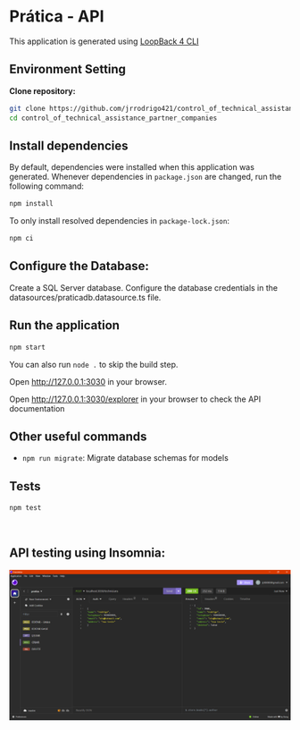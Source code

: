 # Prática - API

This application is generated using [LoopBack 4 CLI](https://loopback.io/doc/en/lb4/Command-line-interface.html)


## Environment Setting

**Clone repository:**
```sh
git clone https://github.com/jrrodrigo421/control_of_technical_assistance_partner_companies
cd control_of_technical_assistance_partner_companies
```

## Install dependencies

By default, dependencies were installed when this application was generated.
Whenever dependencies in `package.json` are changed, run the following command:

```sh
npm install
```

To only install resolved dependencies in `package-lock.json`:

```sh
npm ci
```


## Configure the Database:

Create a SQL Server database.
Configure the database credentials in the datasources/praticadb.datasource.ts file.




## Run the application

```sh
npm start
```

You can also run `node .` to skip the build step.

Open http://127.0.0.1:3030 in your browser.

Open http://127.0.0.1:3030/explorer in your browser to check the API documentation



## Other useful commands

- `npm run migrate`: Migrate database schemas for models


## Tests

```sh
npm test
```
<br>

## API testing using Insomnia:
![Tela de Consulta](./public/api.png)
